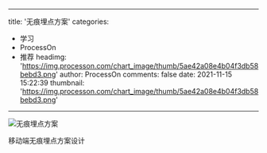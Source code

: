 
---
title: '无痕埋点方案'
categories: 
 - 学习
 - ProcessOn
 - 推荐
headimg: 'https://img.processon.com/chart_image/thumb/5ae42a08e4b04f3db58bebd3.png'
author: ProcessOn
comments: false
date: 2021-11-15 15:22:39
thumbnail: 'https://img.processon.com/chart_image/thumb/5ae42a08e4b04f3db58bebd3.png'
---

<div>   
<img class="thumb" alt="无痕埋点方案" src="https://img.processon.com/chart_image/thumb/5ae42a08e4b04f3db58bebd3.png" referrerpolicy="no-referrer">
<p>移动端无痕埋点方案设计</p>  
</div>
            